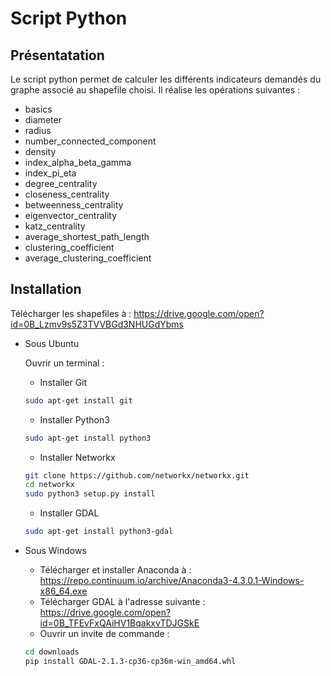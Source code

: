 # Script Python

## Présentatation
Le script python permet de calculer les différents indicateurs demandés du graphe associé au shapefile choisi.
Il réalise les opérations suivantes :

- basics
- diameter
- radius
- number_connected_component
- density
- index_alpha_beta_gamma
- index_pi_eta
- degree_centrality
- closeness_centrality
- betweenness_centrality
- eigenvector_centrality
- katz_centrality
- average_shortest_path_length
- clustering_coefficient
- average_clustering_coefficient

## Installation

Télécharger les shapefiles à :
https://drive.google.com/open?id=0B_Lzmv9s5Z3TVVBGd3NHUGdYbms

+ Sous Ubuntu

  Ouvrir un terminal :
  - Installer Git
  ```sh
  sudo apt-get install git
  ```
  - Installer Python3
  ```sh
  sudo apt-get install python3
  ```
  - Installer Networkx
  ```sh
  git clone https://github.com/networkx/networkx.git
  cd networkx
  sudo python3 setup.py install  
  ```
  - Installer GDAL
  ```sh
  sudo apt-get install python3-gdal
  ```
+ Sous Windows

  - Télécharger et installer Anaconda à :  
    https://repo.continuum.io/archive/Anaconda3-4.3.0.1-Windows-x86_64.exe
  - Télécharger GDAL à l'adresse suivante :  
    https://drive.google.com/open?id=0B_TFEvFxQAiHV1BqakxvTDJGSkE
  - Ouvrir un invite de commande :
  ```sh
  cd downloads
  pip install GDAL-2.1.3-cp36-cp36m-win_amd64.whl
  ```
